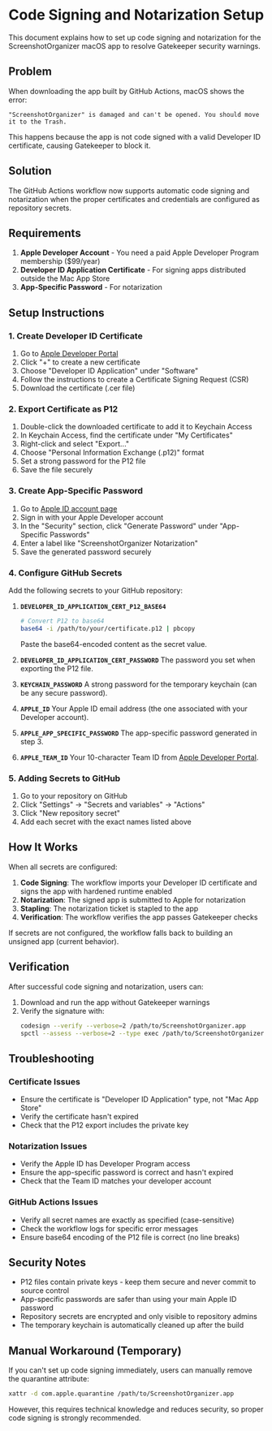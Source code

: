 # Code Signing and Notarization Setup

This document explains how to set up code signing and notarization for the ScreenshotOrganizer macOS app to resolve Gatekeeper security warnings.

## Problem

When downloading the app built by GitHub Actions, macOS shows the error:
```
"ScreenshotOrganizer" is damaged and can't be opened. You should move it to the Trash.
```

This happens because the app is not code signed with a valid Developer ID certificate, causing Gatekeeper to block it.

## Solution

The GitHub Actions workflow now supports automatic code signing and notarization when the proper certificates and credentials are configured as repository secrets.

## Requirements

1. **Apple Developer Account** - You need a paid Apple Developer Program membership ($99/year)
2. **Developer ID Application Certificate** - For signing apps distributed outside the Mac App Store
3. **App-Specific Password** - For notarization

## Setup Instructions

### 1. Create Developer ID Certificate

1. Go to [Apple Developer Portal](https://developer.apple.com/account/resources/certificates/list)
2. Click "+" to create a new certificate
3. Choose "Developer ID Application" under "Software"
4. Follow the instructions to create a Certificate Signing Request (CSR)
5. Download the certificate (.cer file)

### 2. Export Certificate as P12

1. Double-click the downloaded certificate to add it to Keychain Access
2. In Keychain Access, find the certificate under "My Certificates"
3. Right-click and select "Export..."
4. Choose "Personal Information Exchange (.p12)" format
5. Set a strong password for the P12 file
6. Save the file securely

### 3. Create App-Specific Password

1. Go to [Apple ID account page](https://appleid.apple.com/account/manage)
2. Sign in with your Apple Developer account
3. In the "Security" section, click "Generate Password" under "App-Specific Passwords"
4. Enter a label like "ScreenshotOrganizer Notarization"
5. Save the generated password securely

### 4. Configure GitHub Secrets

Add the following secrets to your GitHub repository:

1. **`DEVELOPER_ID_APPLICATION_CERT_P12_BASE64`**
   ```bash
   # Convert P12 to base64
   base64 -i /path/to/your/certificate.p12 | pbcopy
   ```
   Paste the base64-encoded content as the secret value.

2. **`DEVELOPER_ID_APPLICATION_CERT_PASSWORD`**
   The password you set when exporting the P12 file.

3. **`KEYCHAIN_PASSWORD`**
   A strong password for the temporary keychain (can be any secure password).

4. **`APPLE_ID`**
   Your Apple ID email address (the one associated with your Developer account).

5. **`APPLE_APP_SPECIFIC_PASSWORD`**
   The app-specific password generated in step 3.

6. **`APPLE_TEAM_ID`**
   Your 10-character Team ID from [Apple Developer Portal](https://developer.apple.com/account/#/membership/).

### 5. Adding Secrets to GitHub

1. Go to your repository on GitHub
2. Click "Settings" → "Secrets and variables" → "Actions"
3. Click "New repository secret"
4. Add each secret with the exact names listed above

## How It Works

When all secrets are configured:

1. **Code Signing**: The workflow imports your Developer ID certificate and signs the app with hardened runtime enabled
2. **Notarization**: The signed app is submitted to Apple for notarization
3. **Stapling**: The notarization ticket is stapled to the app
4. **Verification**: The workflow verifies the app passes Gatekeeper checks

If secrets are not configured, the workflow falls back to building an unsigned app (current behavior).

## Verification

After successful code signing and notarization, users can:

1. Download and run the app without Gatekeeper warnings
2. Verify the signature with:
   ```bash
   codesign --verify --verbose=2 /path/to/ScreenshotOrganizer.app
   spctl --assess --verbose=2 --type exec /path/to/ScreenshotOrganizer.app
   ```

## Troubleshooting

### Certificate Issues
- Ensure the certificate is "Developer ID Application" type, not "Mac App Store" 
- Verify the certificate hasn't expired
- Check that the P12 export includes the private key

### Notarization Issues
- Verify the Apple ID has Developer Program access
- Ensure the app-specific password is correct and hasn't expired
- Check that the Team ID matches your developer account

### GitHub Actions Issues
- Verify all secret names are exactly as specified (case-sensitive)
- Check the workflow logs for specific error messages
- Ensure base64 encoding of the P12 file is correct (no line breaks)

## Security Notes

- P12 files contain private keys - keep them secure and never commit to source control
- App-specific passwords are safer than using your main Apple ID password
- Repository secrets are encrypted and only visible to repository admins
- The temporary keychain is automatically cleaned up after the build

## Manual Workaround (Temporary)

If you can't set up code signing immediately, users can manually remove the quarantine attribute:

```bash
xattr -d com.apple.quarantine /path/to/ScreenshotOrganizer.app
```

However, this requires technical knowledge and reduces security, so proper code signing is strongly recommended.